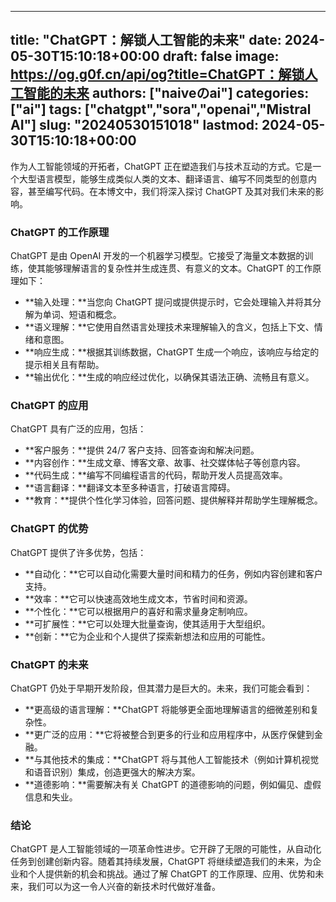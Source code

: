 
---
title: "ChatGPT：解锁人工智能的未来"
date: 2024-05-30T15:10:18+00:00
draft: false
image: https://og.g0f.cn/api/og?title=ChatGPT：解锁人工智能的未来
authors: ["naiveのai"]
categories: ["ai"]
tags: ["chatgpt","sora","openai","Mistral AI"]
slug: "20240530151018"
lastmod: 2024-05-30T15:10:18+00:00
---
作为人工智能领域的开拓者，ChatGPT 正在塑造我们与技术互动的方式。它是一个大型语言模型，能够生成类似人类的文本、翻译语言、编写不同类型的创意内容，甚至编写代码。在本博文中，我们将深入探讨 ChatGPT 及其对我们未来的影响。

### ChatGPT 的工作原理

ChatGPT 是由 OpenAI 开发的一个机器学习模型。它接受了海量文本数据的训练，使其能够理解语言的复杂性并生成连贯、有意义的文本。ChatGPT 的工作原理如下：

- **输入处理：**当您向 ChatGPT 提问或提供提示时，它会处理输入并将其分解为单词、短语和概念。
- **语义理解：**它使用自然语言处理技术来理解输入的含义，包括上下文、情绪和意图。
- **响应生成：**根据其训练数据，ChatGPT 生成一个响应，该响应与给定的提示相关且有帮助。
- **输出优化：**生成的响应经过优化，以确保其语法正确、流畅且有意义。

### ChatGPT 的应用

ChatGPT 具有广泛的应用，包括：

- **客户服务：**提供 24/7 客户支持、回答查询和解决问题。
- **内容创作：**生成文章、博客文章、故事、社交媒体帖子等创意内容。
- **代码生成：**编写不同编程语言的代码，帮助开发人员提高效率。
- **语言翻译：**翻译文本至多种语言，打破语言障碍。
- **教育：**提供个性化学习体验，回答问题、提供解释并帮助学生理解概念。

### ChatGPT 的优势

ChatGPT 提供了许多优势，包括：

- **自动化：**它可以自动化需要大量时间和精力的任务，例如内容创建和客户支持。
- **效率：**它可以快速高效地生成文本，节省时间和资源。
- **个性化：**它可以根据用户的喜好和需求量身定制响应。
- **可扩展性：**它可以处理大批量查询，使其适用于大型组织。
- **创新：**它为企业和个人提供了探索新想法和应用的可能性。

### ChatGPT 的未来

ChatGPT 仍处于早期开发阶段，但其潜力是巨大的。未来，我们可能会看到：

- **更高级的语言理解：**ChatGPT 将能够更全面地理解语言的细微差别和复杂性。
- **更广泛的应用：**它将被整合到更多的行业和应用程序中，从医疗保健到金融。
- **与其他技术的集成：**ChatGPT 将与其他人工智能技术（例如计算机视觉和语音识别）集成，创造更强大的解决方案。
- **道德影响：**需要解决有关 ChatGPT 的道德影响的问题，例如偏见、虚假信息和失业。

### 结论

ChatGPT 是人工智能领域的一项革命性进步。它开辟了无限的可能性，从自动化任务到创建创新内容。随着其持续发展，ChatGPT 将继续塑造我们的未来，为企业和个人提供新的机会和挑战。通过了解 ChatGPT 的工作原理、应用、优势和未来，我们可以为这一令人兴奋的新技术时代做好准备。